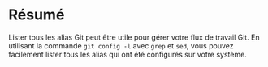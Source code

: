 # Résumé

Lister tous les alias Git peut être utile pour gérer votre flux de travail Git. En utilisant la commande `git config -l` avec `grep` et `sed`, vous pouvez facilement lister tous les alias qui ont été configurés sur votre système.
